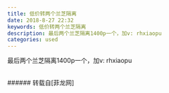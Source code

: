 ```yaml
---
title: 低价转两个兰芝隔离
date: 2018-8-27 22:32
keywords: 低价转两个兰芝隔离
description: 最后两个兰芝隔离1400p一个，加v: rhxiaopu
categories: used
---
```

<td class="t_f" id="postmessage_1692653">

最后两个兰芝隔离1400p一个，加v: rhxiaopu<br/>
<img alt="" border="0" class="zoom" data-cf-modified-730e68fb52be9c4b3ff5573c-="" file="http://www.flw.ph/data/appbyme/upload/image/201808/27/FtZKU499BbFx.jpg" id="aimg_j87Kk" lazyloadthumb="1" onclick="" onmouseover="" src="http://www.flw.ph/data/appbyme/upload/image/201808/27/FtZKU499BbFx.jpg"/><br/>
<br/>
</td>
###### 转载自[菲龙网]
